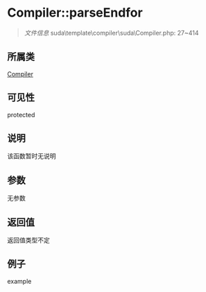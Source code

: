 # Compiler::parseEndfor

> *文件信息* suda\template\compiler\suda\Compiler.php: 27~414
## 所属类 

[Compiler](../Compiler.md)

## 可见性

  protected  
## 说明

该函数暂时无说明

## 参数

无参数

## 返回值
返回值类型不定

## 例子

example
